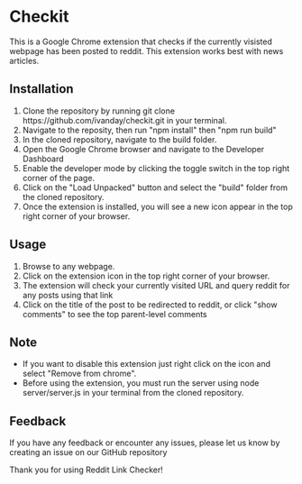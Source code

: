 <h1>Checkit</h1>
This is a Google Chrome extension that checks if the currently visisted webpage has been posted to reddit.  This extension works best with news articles.
<br>
<h2>Installation</h2>
<ol type="1">
  <li>Clone the repository by running git clone https://github.com/ivanday/checkit.git in your terminal.</li>
  <li>Navigate to the reposity, then run "npm install" then "npm run build"</li>
  <li>In the cloned repository, navigate to the build folder.</li>
  <li>Open the Google Chrome browser and navigate to the Developer Dashboard</li>
  <li>Enable the developer mode by clicking the toggle switch in the top right corner of the page.</li>
  <li>Click on the "Load Unpacked" button and select the "build" folder from the cloned repository.</li>
  <li>Once the extension is installed, you will see a new icon appear in the top right corner of your browser.</li>
</ol>
<h2>Usage</h2>
<ol type="1">
  <li>Browse to any webpage.</li>
  <li>Click on the extension icon in the top right corner of your browser.</li>
  <li>The extension will check your currently visited URL and query reddit for any posts using that link</li>
  <li>Click on the title of the post to be redirected to reddit, or click "show comments" to see the top parent-level comments</li>
</ol>

<h2>Note</h2>
<ul>
  <li>If you want to disable this extension just right click on the icon and select "Remove from chrome".</li>
  <li>Before using the extension, you must run the server using node server/server.js in your terminal from the cloned repository.</li>
</ul>

<h2>Feedback</h2>
If you have any feedback or encounter any issues, please let us know by creating an issue on our GitHub repository

Thank you for using Reddit Link Checker!
